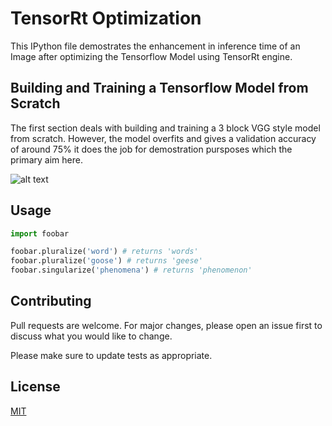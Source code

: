 # TensorRt Optimization

This IPython file demostrates the enhancement in inference time of an Image after
optimizing the Tensorflow Model using TensorRt engine. 

## Building and Training a Tensorflow Model from Scratch

The first section deals with building and training a 3 block VGG style model from scratch.
However, the model overfits and gives a validation accuracy of around 75% it does the job 
for demostration pursposes which the primary aim here. 

![alt text](https://github.com/akki2503/CIFAR_10_experiments/blob/master/train_vs_val_loss.jpg?raw=true)

## Usage

```python
import foobar

foobar.pluralize('word') # returns 'words'
foobar.pluralize('goose') # returns 'geese'
foobar.singularize('phenomena') # returns 'phenomenon'
```

## Contributing
Pull requests are welcome. For major changes, please open an issue first to discuss what you would like to change.

Please make sure to update tests as appropriate.

## License
[MIT](https://choosealicense.com/licenses/mit/)
